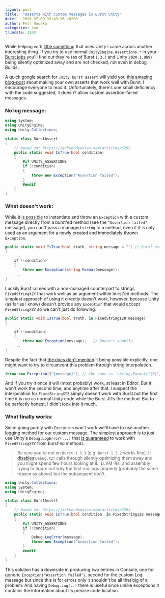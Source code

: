 ```yaml
---
layout: post
title:  "Asserts with custom messages in Burst Unity"
date:   2020-07-09 10:43:26 +0200
author: Petr Houška
categories: swe
truncate: 3100
---
```

While helping with [little something](https://twitter.com/OndraPaska/status/1280192030463995908) that uses Unity I came across another interesting thing. If you try to use normal `UnityEngine.Assertions.*` in your [Burst jobs](https://docs.unity3d.com/Packages/com.unity.burst@1.3/manual/index.html) you'll find out they're (as of Burst `1.3.3` and Unity `2020.1.0b9`) being silently optimized away and are not checked, not even in debug Builds. 

A quick google search for `unity burst assert` will yield you [this amazing blog-post](https://jacksondunstan.com/articles/5292) about making your own asserts that work well with Burst. I encourage everyone to read it. Unfortunately, there's one small deficiency with the code suggested, it doesn't allow custom assertion-failed messages.  

### No log message:

~~~ csharp
using System;
using UnityEngine;
using Unity.Collections;

static class BurstAssert
{
    // based on: https://jacksondunstan.com/articles/5292
    public static void IsTrue(bool condition)
    {
        #if UNITY_ASSERTIONS
        if (!condition)
        {
            throw new Exception("Assertion failed");
        }
        #endif
    }
}
~~~

### What doesn't work:

While it [is possible](https://docs.unity3d.com/Packages/com.unity.burst@1.3/manual/index.html#language-support) to instantiate and throw an `Exception` with a custom message directly from a burst'ed method (see the `"Assertion failed"` message), you can't pass a managed `string` to a method, even if it is only used as an argument for a newly created and immediately thrown `Exception`.

~~~ csharp
public static void IsTrue(bool truth, string message = "") // Burst error BC1033: Loading a managed string literal is not supported.
{
	...
    if (!condition)
    {
        throw new Exception(string.Format(message));
	...
}
~~~

 Luckily Burst comes with a non-managed counterpart to strings, `FixedStringXZY` that work well as an argument within burst'ed methods. The simplest approach of using it directly doesn't work, however, because Unity (as far as I know) doesn't provide any `Exception` that would accept `FixedStringXZY` so we can't just do following.

~~~ csharp
public static void IsTrue(bool truth, in FixedString128 message)
{
	...
    if (!condition)
    {
        throw new Exception(message);	// Doesn't compile.
	...
}
~~~

Despite the fact that [the docs don't mention](https://docs.unity3d.com/Packages/com.unity.burst@1.3/manual/index.html#language-support) it being possible explicitly, one might want to try to circumvent this problem through string interpolation. 

~~~ csharp
throw new Exception($"{message}"); // the same as `string.Format("{0}", message)`
~~~

And if you try it once it will (most probably) work, at least in Editor. But it won't work the second time, and anytime after that. I suspect the interpolation for `FixedStringXYZ` simply doesn't work with Burst but the first time it is run as normal Unity code while the Burst JITs the method. But to be perfectly honest, I didn't look into it much.

### What finally works:

Since going purely with `Exception` won't work we'll have to use another logging method for our custom message. The simplest approach is to just use Unity's `Debug.LogError(...)` that [is guaranteed](https://docs.unity3d.com/Packages/com.unity.burst@1.3/manual/index.html#language-support) to work with `FixedStringXZY` from burst'ed methods.

> Be sure you're not on `Burst 1.3.3` (e.g. `Burst 1.3.2` works fine). It [disables](https://docs.unity3d.com/Packages/com.unity.burst@1.3/changelog/CHANGELOG.html#known-issues) `Debug.XZY` calls through silently optimizing them away and you might spend few hours looking at IL, LLVM IRs, and assembly trying to figure out why the first run logs properly (probably the same reason as above) but the subsequent don't.

~~~ csharp
using Unity.Collections;
using System;
using UnityEngine;

static class BurstAssert
{
    // based on: https://jacksondunstan.com/articles/5292
    public static void IsTrue(bool condition, in FixedString128 message)
    {
        #if UNITY_ASSERTIONS
        if (!condition)
        {
            Debug.LogError(message);
            throw new Exception("Assertion failed");
        }
        #endif
    }
}
~~~

This solution has a downside in producing two entries in Console, one for generic `Exception("Assertion failed")`, second for the custom Log message but since this is for errors only it shouldn't be all that big of a problem. And having `Debug.Log(..)` there is useful since unlike exceptions it contains the information about its precise code location.
